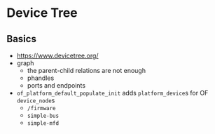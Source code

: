 Device Tree
===========

## Basics

- <https://www.devicetree.org/>
- graph
  - the parent-child relations are not enough
  - phandles
  - ports and endpoints
- `of_platform_default_populate_init` adds `platform_device`s for OF
  `device_node`s
  - `/firmware`
  - `simple-bus`
  - `simple-mfd`
